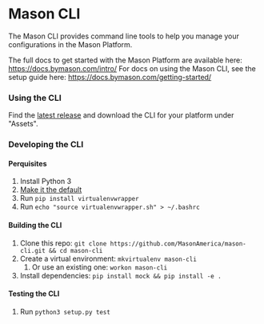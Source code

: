 # Mason CLI

The Mason CLI provides command line tools to help you manage your configurations in the Mason
Platform.

The full docs to get started with the Mason Platform are available here:
https://docs.bymason.com/intro/
For docs on using the Mason CLI, see the setup guide here: https://docs.bymason.com/getting-started/

### Using the CLI

Find the [latest release](https://github.com/MasonAmerica/mason-cli/releases/latest) and download
the CLI for your platform under "Assets".

### Developing the CLI

#### Perquisites

1. Install Python 3
1. [Make it the default](https://linuxconfig.org/how-to-change-from-default-to-alternative-python-version-on-debian-linux#h2-change-python-version-system-wide)
1. Run `pip install virtualenvwrapper`
1. Run `echo "source virtualenvwrapper.sh" > ~/.bashrc`

#### Building the CLI

1. Clone this repo: `git clone https://github.com/MasonAmerica/mason-cli.git && cd mason-cli`
1. Create a virtual environment: `mkvirtualenv mason-cli`
   1. Or use an existing one: `workon mason-cli`
1. Install dependencies: `pip install mock && pip install -e .`

#### Testing the CLI

1. Run `python3 setup.py test`
